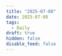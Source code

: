 ```yaml
---
title: "2025-07-08"
date: 2025-07-08
tags:
  - Daily
draft: true
hidden: false
disable_feed: false
---
```


